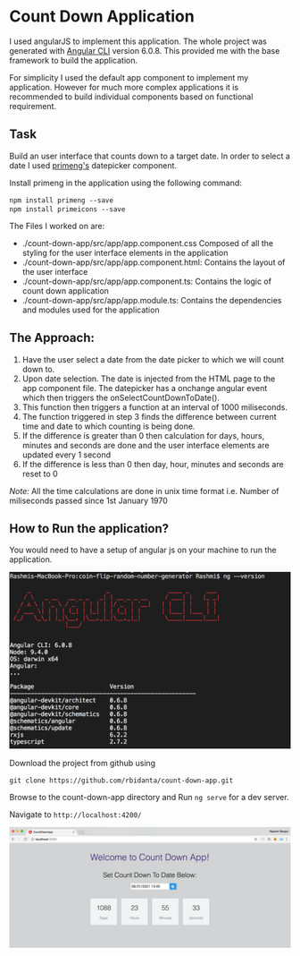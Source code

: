 # Count Down Application

I used angularJS to implement this application. The whole project was generated with [Angular CLI](https://github.com/angular/angular-cli) version 6.0.8. This provided me with the base framework to build the application.

For simplicity I used the default app component to implement my application. However for much more complex applications it is recommended to build individual components based on functional requirement.

## Task
Build an user interface that counts down to a target date. In order to select a date I used [primeng's](https://www.primefaces.org/primeng/#/setup) datepicker component. 

Install primeng in the application using the following command:

```
npm install primeng --save
npm install primeicons --save
```

The Files I worked on are:
* ./count-down-app/src/app/app.component.css Composed of all the styling for the user interface elements in the application
* ./count-down-app/src/app/app.component.html: Contains the layout of the user interface
* ./count-down-app/src/app/app.component.ts: Contains the logic of count down application
* ./count-down-app/src/app/app.module.ts: Contains the dependencies and modules used for the application

## The Approach:

1. Have the user select a date from the date picker to which we will count down to.
2. Upon date selection. The date is injected from the HTML page to the app component file. The datepicker has a onchange angular event which then triggers the onSelectCountDownToDate().
3. This function then triggers a function at an interval of 1000 miliseconds.
4. The function triggered in step 3 finds the difference between current time and date to which counting is being done.
5. If the difference is greater than 0 then calculation for days, hours, minutes and seconds are done and the user interface elements are updated every 1 second
6. If the difference is less than 0 then day, hour, minutes and seconds are reset to 0


*Note:* All the time calculations are done in unix time format i.e. Number of miliseconds passed since 1st January 1970

## How to Run the application?

You would need to have a setup of angular js on your machine to run the application. 

![](./images/AngularPlatform.png)

Download the project from github using
```
git clone https://github.com/rbidanta/count-down-app.git
```

Browse to the count-down-app directory and 
Run `ng serve` for a dev server. 

Navigate to `http://localhost:4200/`

![](./images/countdown.png)


